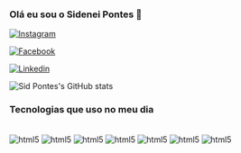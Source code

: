 ### Olá eu sou o Sidenei Pontes 👋

[![Instagram](https://img.shields.io/badge/Instagram-E4405F?style=for-the-badge&logo=instagram&logoColor=white)](https://www.instagram.com/sidpontes93)

[![Facebook](https://img.shields.io/badge/Facebook-1877F2?style=for-the-badge&logo=facebook&logoColor=white)](https://www.facebook.com/sidpontes93)

[![Linkedin](https://img.shields.io/badge/LinkedIn-0077B5?style=for-the-badge&logo=linkedin&logoColor=white)](https://www.facebook.com/sidpontes93)

![Sid Pontes's GitHub stats](https://github-readme-stats.vercel.app/api?username=SideneiPontes&show_icons=true&theme=merko)

### Tecnologias que uso no meu dia

<div style="display: inline_block"> <br/>

<img align = "center" alt = "html5" src="https://img.shields.io/badge/HTML-239120?style=for-the-badge&logo=html5&logoColor=white" />
<img align = "center" alt = "html5" src="https://img.shields.io/badge/JavaScript-F7DF1E?style=for-the-badge&logo=javascript&logoColor=black" />
<img align = "center" alt = "html5" src="https://img.shields.io/badge/Python-14354C?style=for-the-badge&logo=python&logoColor=white" />
<img align = "center" alt = "html5" src="https://img.shields.io/badge/MySQL-00000F?style=for-the-badge&logo=mysql&logoColor=white" />
<img align = "center" alt = "html5" src="https://img.shields.io/badge/PostgreSQL-316192?style=for-the-badge&logo=postgresql&logoColor=white" />
<img align = "center" alt = "html5" src="https://img.shields.io/badge/C%23-239120?style=for-the-badge&logo=c-sharp&logoColor=white" />
<img align = "center" alt = "html5" src="https://img.shields.io/badge/Java-ED8B00?style=for-the-badge&logo=openjdk&logoColor=white" />
</div>
